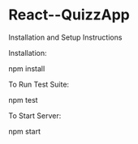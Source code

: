 # React--QuizzApp
Installation and Setup Instructions


Installation:

npm install

To Run Test Suite:

npm test

To Start Server:

npm start

